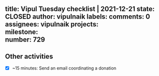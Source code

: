 title:	Vipul Tuesday checklist | 2021-12-21
state:	CLOSED
author:	vipulnaik
labels:	
comments:	0
assignees:	vipulnaik
projects:	
milestone:	
number:	729
--
## Other activities

- [x] ~15 minutes: Send an email coordinating a donation
